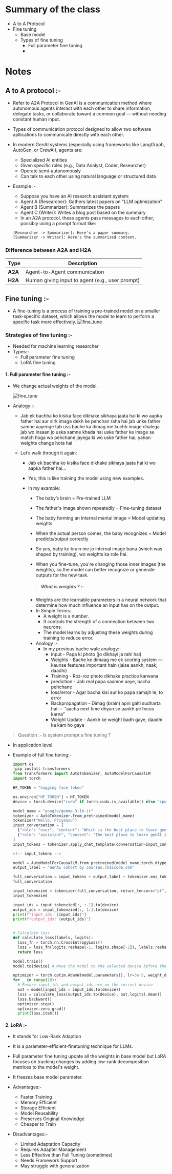 # Summary of the class

- A to A Protocol
- Fine tuning
  - Base model
  - Types of fine tuning
    - Full parameter fine tuning
    -

# Notes

## A to A protocol :-

- Refer to A2A Protocol in GenAI is a communication method where autonomous agents interact with each other to share information, delegate tasks, or collaborate toward a common goal — without needing constant human input.
- Types of communication protocol designed to allow two software apllications to communicate directly with each other.
- In modern GenAI systems (especially using frameworks like LangGraph, AutoGen, or CrewAI), agents are:
  - Specialized AI entities
  - Given specific roles (e.g., Data Analyst, Coder, Researcher)
  - Operate semi-autonomously
  - Can talk to each other using natural language or structured data
- Example :-

  - Suppose you have an AI research assistant system:
  - Agent A (Researcher): Gathers latest papers on "LLM optimization"
  - Agent B (Summarizer): Summarizes the papers
  - Agent C (Writer): Writes a blog post based on the summary
  - In an A2A protocol, these agents pass messages to each other, possibly using a prompt format like:

  ```pgsql
  [Researcher -> Summarizer]: Here's a paper summary.
  [Summarizer -> Writer]: Here's the summarized content.
  ```

### Difference between A2A and H2A

| Type    | Description                                     |
| ------- | ----------------------------------------------- |
| **A2A** | Agent-to-Agent communication                    |
| **H2A** | Human giving input to agent (e.g., user prompt) |

## Fine tuning :-

- A fine-tuning is a process of training a pre-trained model on a smaller task-specific dataset, which allows the model to learn to perform a specific task more effectively.
  ![fine_tune](./fine.png)

### Strategies of fine tuning :-

- Needed for machine learning researcher
- Types:-
  - Full parameter fine tuning
  - LoRA fine tuning

#### 1. **Full parameter fine tuning :-**

- We change actual weights of the model.

  ![fine_tune](./weights.png)

- Analogy :-

  - Jab ek bachha ko kisika face dikhake sikhaya jaata hai ki wo aapka father hai aur sirk image dekh ke pehchan raha hai jab unke father samne aayenge tab uss bache ka dimag me kuchh image chalega jab wo insaan jo uska samne khada hai uske father ke image se match hoga wo pehchane jayega ki wo uske father hai, yahan weights change hota hai

  - Let’s walk through it again:

    - Jab ek bachha ko kisika face dikhake sikhaya jaata hai ki wo aapka father hai...

    - Yes, this is like training the model using new examples.

    - In my example:

      - The baby’s brain = Pre-trained LLM

      - The father's image shown repeatedly = Fine-tuning dataset

      - The baby forming an internal mental image = Model updating weights

      - When the actual person comes, the baby recognizes = Model predicts/output correctly

      - So yes, baby ke brain me jo internal image bana (which was shaped by training), wo weights ka role hai.

      - When you fine-tune, you're changing those inner images (the weights), so the model can better recognize or generate outputs for the new task.

      > ##### **What is weights** ? :-

      - Weights are the learnable parameters in a neural network that determine how much influence an input has on the output.
      - In Simple Terms:
        - A weight is a number.
        - It controls the strength of a connection between two neurons.
        - The model learns by adjusting these weights during training to reduce error.
      - Analogy :-
        - In my previous bache wale analogy:-
          - input - Papa ki photo (jo dikhayi ja rahi hai)
          - Weights - Bache ke dimaag me ek scoring system — kaunse features important hain (jaise aankh, naak, daadhi)
          - Training - Roz-roz photo dikhake practice karwana
          - prediction - Jab real papa saamne aaye, bacha pehchane
          - loss/error - Agar bacha kisi aur ko papa samajh le, to error
          - Backpropagation - Dimag (brain) apni galti sudharta hai — “aacha next time dhyan se aankh pe focus karna”
          - Weight Update - Aankh ke weight badh gaye, daadhi ka kam ho gaya

> Question :- Is system prompt a fine tuning ?

- In application level.

- Example of full fine tuning:-

  ```python
  import os
  !pip install transformers
  from transformers import AutoTokenizer, AutoModelForCausalLM
  import torch

  HF_TOKEN = "hugging face token"

  os.environ["HF_TOKEN"] = HF_TOKEN
  device = torch.device("cuda" if torch.cuda.is_available() else "cpu")

  model_name = "google/gemma-3-1b-it"
  tokenizer = AutoTokenizer.from_pretrained(model_name)
  tokenizer("Hello, Priyansu")
  input_conversation = [
    {"role": "user", "content": "Which is the best place to learn genAI ?"},
    {"role": "assistant", "content": "The best place to learn genAI is"}
  ]
  input_tokens = tokenizer.apply_chat_template(conversation=input_conversation, tokenize=False)

  <!-- input_tokens -->

  model = AutoModelForCausalLM.from_pretrained(model_name,torch_dtype=torch.bfloat16)
  output_label = "GenAI cohort by courses.chaicode.com"

  full_conversation = input_tokens + output_label + tokenizer.eos_token
  full_conversation

  input_tokenzied = tokenizer(full_conversation, return_tensors="pt", add_special_tokens=False).to(device)["input_ids"]
  input_tokenzied

  input_ids = input_tokenzied[:, :-1].to(device)
  output_ids = input_tokenzied[:, 1:].to(device)
  print(f"input_ids: {input_ids}")
  print(f"output_ids: {output_ids}")


  # Calculate loss
  def calculate_loss(labels, logits):
    loss_fn = torch.nn.CrossEntropyLoss()
    loss = loss_fn(logits.reshape(-1, logits.shape[-1]), labels.reshape(-1))
    return loss

  model.train()
  model.to(device) # Move the model to the selected device before the training loop

  optimizer = torch.optim.AdamW(model.parameters(), lr=3e-5, weight_decay=0.01)
  for _ in range(10):
    # Ensure input_ids and output_ids are on the correct device
    out = model(input_ids = input_ids.to(device))
    loss = calculate_loss(output_ids.to(device), out.logits).mean()
    loss.backward()
    optimizer.step()
    optimizer.zero_grad()
    print(loss.item())

  ```

#### 2. **LoRA** :-

- It stands for Low-Rank Adaption
- It is a parameter-efficient-finetuning technique for LLMs.
- Full parameter fine tuning update all the weights in base model but LoRA focuses on tracking changes by adding low-rank decomposition matrices to the model's weight.
- It freezes base model parameter.

- Advantages:-
  - Faster Training
  - Memory Efficient
  - Storage Efficient
  - Model Reusability
  - Preserves Original Knowledge
  - Cheaper to Train
- Disadvantages:-
  - Limited Adaptation Capacity
  - Requires Adapter Management
  - Less Effective than Full Tuning (sometimes)
  - Needs Framework Support
  - May struggle with generalization
